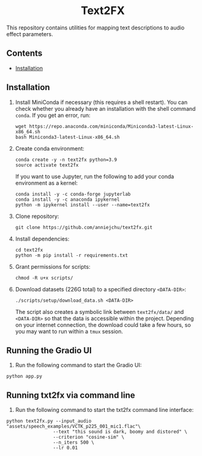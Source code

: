 <h1 align="center">Text2FX</h1>

This repository contains utilities for mapping text descriptions to audio effect parameters.

## Contents
  * <a href="#install">Installation</a>

<h2 id="install">Installation</h2>


1. Install MiniConda if necessary (this requires a shell restart). You can check whether you already have an installation with the shell command `conda`. If you get an error, run:
   ```
   wget https://repo.anaconda.com/miniconda/Miniconda3-latest-Linux-x86_64.sh
   bash Miniconda3-latest-Linux-x86_64.sh
   ```

2. Create conda environment:
   ```
   conda create -y -n text2fx python=3.9
   source activate text2fx
   ```

   If you want to use Jupyter, run the following to add your conda environment as a kernel:
   ```
   conda install -y -c conda-forge jupyterlab
   conda install -y -c anaconda ipykernel
   python -m ipykernel install --user --name=text2fx
   ```

3. Clone repository:
   ```
   git clone https://github.com/anniejchu/text2fx.git
   ```

4. Install dependencies:
   ```
   cd text2fx
   python -m pip install -r requirements.txt
   ```

5. Grant permissions for scripts:
   ```
   chmod -R u+x scripts/
   ```

6. Download datasets (226G total) to a specified directory `<DATA-DIR>`:
   ```
   ./scripts/setup/download_data.sh <DATA-DIR>
   ```
   The script also creates a symbolic link between `text2fx/data/` and `<DATA-DIR>` so that the data is accessible within the project. Depending on your internet connection, the download could take a few hours, so you may want to run within a `tmux` session.

## Running the Gradio UI

1. Run the following command to start the Gradio UI:
```
python app.py
```

## Running txt2fx via command line

1. Run the following command to start the txt2fx command line interface:
```
python text2fx.py --input_audio "assets/speech_examples/VCTK_p225_001_mic1.flac"\
                 --text "this sound is dark, boomy and distored" \
                 --criterion "cosine-sim" \
                 --n_iters 500 \
                 --lr 0.01 

```
